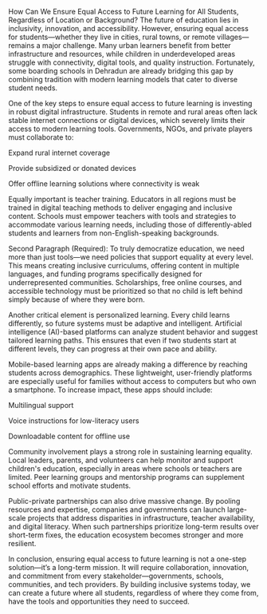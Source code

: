 How Can We Ensure Equal Access to Future Learning for All Students, Regardless of Location or Background?
The future of education lies in inclusivity, innovation, and accessibility. However, ensuring equal access for students—whether they live in cities, rural towns, or remote villages—remains a major challenge. Many urban learners benefit from better infrastructure and resources, while children in underdeveloped areas struggle with connectivity, digital tools, and quality instruction. Fortunately, some boarding schools in Dehradun are already bridging this gap by combining tradition with modern learning models that cater to diverse student needs.

One of the key steps to ensure equal access to future learning is investing in robust digital infrastructure. Students in remote and rural areas often lack stable internet connections or digital devices, which severely limits their access to modern learning tools. Governments, NGOs, and private players must collaborate to:

Expand rural internet coverage

Provide subsidized or donated devices

Offer offline learning solutions where connectivity is weak

Equally important is teacher training. Educators in all regions must be trained in digital teaching methods to deliver engaging and inclusive content. Schools must empower teachers with tools and strategies to accommodate various learning needs, including those of differently-abled students and learners from non-English-speaking backgrounds.

Second Paragraph (Required):
To truly democratize education, we need more than just tools—we need policies that support equality at every level. This means creating inclusive curriculums, offering content in multiple languages, and funding programs specifically designed for underrepresented communities. Scholarships, free online courses, and accessible technology must be prioritized so that no child is left behind simply because of where they were born.

Another critical element is personalized learning. Every child learns differently, so future systems must be adaptive and intelligent. Artificial intelligence (AI)-based platforms can analyze student behavior and suggest tailored learning paths. This ensures that even if two students start at different levels, they can progress at their own pace and ability.

Mobile-based learning apps are already making a difference by reaching students across demographics. These lightweight, user-friendly platforms are especially useful for families without access to computers but who own a smartphone. To increase impact, these apps should include:

Multilingual support

Voice instructions for low-literacy users

Downloadable content for offline use

Community involvement plays a strong role in sustaining learning equality. Local leaders, parents, and volunteers can help monitor and support children's education, especially in areas where schools or teachers are limited. Peer learning groups and mentorship programs can supplement school efforts and motivate students.

Public-private partnerships can also drive massive change. By pooling resources and expertise, companies and governments can launch large-scale projects that address disparities in infrastructure, teacher availability, and digital literacy. When such partnerships prioritize long-term results over short-term fixes, the education ecosystem becomes stronger and more resilient.

In conclusion, ensuring equal access to future learning is not a one-step solution—it’s a long-term mission. It will require collaboration, innovation, and commitment from every stakeholder—governments, schools, communities, and tech providers. By building inclusive systems today, we can create a future where all students, regardless of where they come from, have the tools and opportunities they need to succeed.

